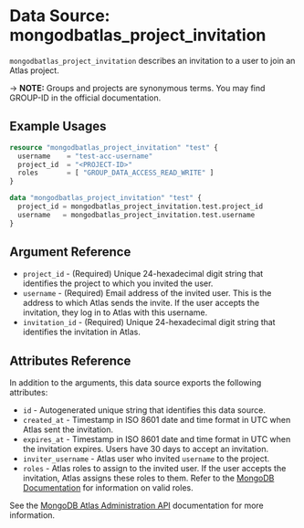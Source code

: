 # Data Source: mongodbatlas_project_invitation

`mongodbatlas_project_invitation` describes an invitation to a user to join an Atlas project.

-> **NOTE:** Groups and projects are synonymous terms. You may find GROUP-ID in the official documentation.

## Example Usages

```terraform
resource "mongodbatlas_project_invitation" "test" {
  username    = "test-acc-username"
  project_id  = "<PROJECT-ID>"
  roles       = [ "GROUP_DATA_ACCESS_READ_WRITE" ]
}

data "mongodbatlas_project_invitation" "test" {
  project_id = mongodbatlas_project_invitation.test.project_id
  username   = mongodbatlas_project_invitation.test.username
}
```

## Argument Reference

* `project_id` - (Required) Unique 24-hexadecimal digit string that identifies the project to which you invited the user.
* `username` - (Required) Email address of the invited user. This is the address to which Atlas sends the invite. If the user accepts the invitation, they log in to Atlas with this username.
* `invitation_id` - (Required) Unique 24-hexadecimal digit string that identifies the invitation in Atlas.

## Attributes Reference

In addition to the arguments, this data source exports the following attributes:

* `id` - Autogenerated unique string that identifies this data source.
* `created_at` - Timestamp in ISO 8601 date and time format in UTC when Atlas sent the invitation.
* `expires_at` - Timestamp in ISO 8601 date and time format in UTC when the invitation expires. Users have 30 days to accept an invitation.
* `inviter_username` - Atlas user who invited `username` to the project.
* `roles` - Atlas roles to assign to the invited user. If the user accepts the invitation, Atlas assigns these roles to them. Refer to the [MongoDB Documentation](https://www.mongodb.com/docs/atlas/reference/user-roles/#project-roles) for information on valid roles.

See the [MongoDB Atlas Administration API](https://www.mongodb.com/docs/atlas/reference/api-resources-spec/#tag/Projects/operation/createProjectInvitation) documentation for more information.